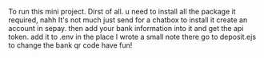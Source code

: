 To run this mini project. Dirst of all. u need to install all the package it required, nahh It's not much just send for a chatbox to install it
create an account in sepay. then add your bank information into it and get the api token. add it to .env in the place I wrote a small note there
go to deposit.ejs to change the bank qr code
have fun!
